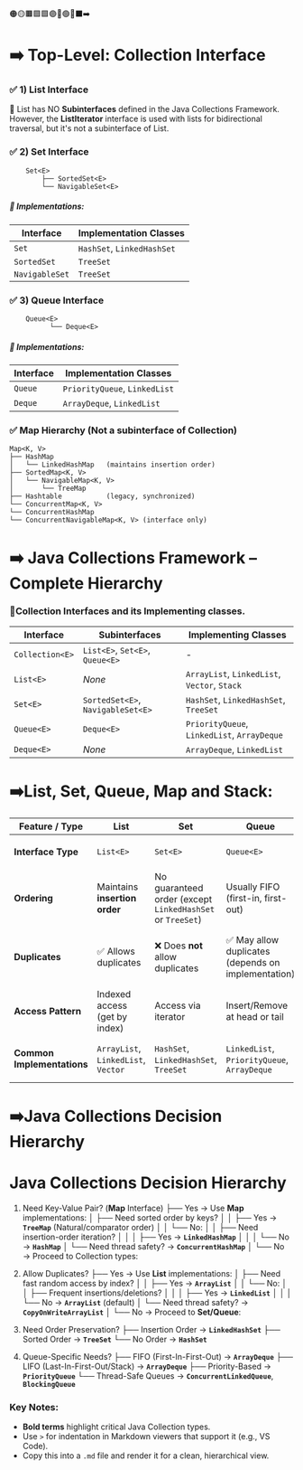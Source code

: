 🟠🟡🟫🟪🟩🟣🔵🟢🔴⬛➡️

# ➡️ Top-Level: Collection Interface

 ### ✅ 1) List<E> Interface
   🔹 List has NO **Subinterfaces** defined in the Java Collections Framework.
      However, the **ListIterator** interface is used with lists for bidirectional traversal, but it's not 
      a subinterface of List.

  ### ✅ 2) Set<E> Interface
        Set<E>
            ├── SortedSet<E>
            └── NavigableSet<E>

##### 🔹 Implementations:
| Interface      | Implementation Classes     |
| -------------- | -------------------------- |
| `Set`          | `HashSet`, `LinkedHashSet` |
| `SortedSet`    | `TreeSet`                  |
| `NavigableSet` | `TreeSet`                  |

  ### ✅ 3) Queue<E> Interface
        Queue<E>
              └── Deque<E>
##### 🔹 Implementations:
| Interface | Implementation Classes        |
| --------- | ----------------------------- |
| `Queue`   | `PriorityQueue`, `LinkedList` |
| `Deque`   | `ArrayDeque`, `LinkedList`    |


### ✅ Map Hierarchy (Not a subinterface of Collection)
    Map<K, V>
    ├── HashMap
    │   └── LinkedHashMap   (maintains insertion order)
    ├── SortedMap<K, V>
    │   └── NavigableMap<K, V>
    │       └── TreeMap
    ├── Hashtable           (legacy, synchronized)
    └── ConcurrentMap<K, V>
    └── ConcurrentHashMap
    └── ConcurrentNavigableMap<K, V> (interface only)




# ➡️ Java Collections Framework – Complete Hierarchy
   
  

  ###  🔵Collection Interfaces and its Implementing classes.
| **Interface**   | **Subinterfaces**                 | **Implementing Classes**                     |
| --------------- | --------------------------------- | -------------------------------------------- |
| `Collection<E>` | `List<E>`, `Set<E>`, `Queue<E>`   | -                                            |
| `List<E>`       | *None*                            | `ArrayList`, `LinkedList`, `Vector`, `Stack` |
| `Set<E>`        | `SortedSet<E>`, `NavigableSet<E>` | `HashSet`, `LinkedHashSet`, `TreeSet`        |
| `Queue<E>`      | `Deque<E>`                        | `PriorityQueue`, `LinkedList`, `ArrayDeque`  |
| `Deque<E>`      | *None*                            | `ArrayDeque`, `LinkedList`                   |




# ➡️List, Set, Queue, Map and Stack: 
| Feature / Type             | **List**                            | **Set**                                                   | **Queue**                                          | **Map**                                                          | **Stack**                         |
| -------------------------- | ----------------------------------- | --------------------------------------------------------- | -------------------------------------------------- | ---------------------------------------------------------------- | --------------------------------- |
| **Interface Type**         | `List<E>`                           | `Set<E>`                                                  | `Queue<E>`                                         | `Map<K, V>`                                                      | `List<E>` (via `Stack` class)     |
| **Ordering**               | Maintains **insertion order**       | No guaranteed order (except `LinkedHashSet` or `TreeSet`) | Usually FIFO (first-in, first-out)                 | No ordering for keys (unless using `LinkedHashMap` or `TreeMap`) | LIFO (last-in, first-out)         |
| **Duplicates**             | ✅ Allows duplicates                 | ❌ Does **not** allow duplicates                           | ✅ May allow duplicates (depends on implementation) | ❌ Duplicate keys not allowed, values can be duplicated           | ✅ Allows duplicates               |
| **Access Pattern**         | Indexed access (get by index)       | Access via iterator                                       | Insert/Remove at head or tail                      | Key-based access (`get(key)`)                                    | Access using `push()` and `pop()` |
| **Common Implementations** | `ArrayList`, `LinkedList`, `Vector` | `HashSet`, `LinkedHashSet`, `TreeSet`                     | `LinkedList`, `PriorityQueue`, `ArrayDeque`        | `HashMap`, `LinkedHashMap`, `TreeMap`, `Hashtable`               | `Stack` (extends `Vector`)        |


# ➡️Java Collections Decision Hierarchy

# Java Collections Decision Hierarchy

1. Need Key-Value Pair? (**Map** Interface)
   ├── Yes → Use **Map** implementations:
   │   ├── Need sorted order by keys?
   │   │   ├── Yes → **`TreeMap`** (Natural/comparator order)
   │   │   └── No:
   │   │       ├── Need insertion-order iteration?
   │   │       │   ├── Yes → **`LinkedHashMap`**
   │   │       │   └── No → **`HashMap`**
   │   └── Need thread safety? → **`ConcurrentHashMap`**
   │
   └── No → Proceed to Collection types:

2. Allow Duplicates?
   ├── Yes → Use **List** implementations:
   │   ├── Need fast random access by index?
   │   │   ├── Yes → **`ArrayList`**
   │   │   └── No:
   │   │       ├── Frequent insertions/deletions?
   │   │       │   ├── Yes → **`LinkedList`**
   │   │       │   └── No → **`ArrayList`** (default)
   │   └── Need thread safety? → **`CopyOnWriteArrayList`**
   │
   └── No → Proceed to **Set/Queue**:

3. Need Order Preservation?
   ├── Insertion Order → **`LinkedHashSet`**
   ├── Sorted Order → **`TreeSet`**
   └── No Order → **`HashSet`**

4. Queue-Specific Needs?
   ├── FIFO (First-In-First-Out) → **`ArrayDeque`**
   ├── LIFO (Last-In-First-Out/Stack) → **`ArrayDeque`**
   ├── Priority-Based → **`PriorityQueue`**
   └── Thread-Safe Queues → **`ConcurrentLinkedQueue`**, **`BlockingQueue`**



### Key Notes:
- **Bold terms** highlight critical Java Collection types.
- Use `>` for indentation in Markdown viewers that support it (e.g., VS Code).
- Copy this into a `.md` file and render it for a clean, hierarchical view.


